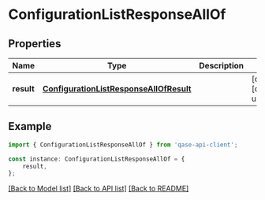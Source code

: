 # ConfigurationListResponseAllOf


## Properties

Name | Type | Description | Notes
------------ | ------------- | ------------- | -------------
**result** | [**ConfigurationListResponseAllOfResult**](ConfigurationListResponseAllOfResult.md) |  | [optional] [default to undefined]

## Example

```typescript
import { ConfigurationListResponseAllOf } from 'qase-api-client';

const instance: ConfigurationListResponseAllOf = {
    result,
};
```

[[Back to Model list]](../README.md#documentation-for-models) [[Back to API list]](../README.md#documentation-for-api-endpoints) [[Back to README]](../README.md)
